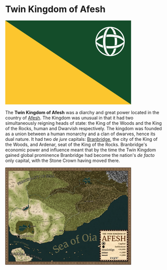 # Twin Kingdom of Afesh

[![](https://raw.githubusercontent.com/lel-rc/Ornia-Wiki/master/assets/resized/afeshflag_RESIZED.jpg)](https://raw.githubusercontent.com/lel-rc/Ornia-Wiki/master/assets/afeshflag.png)

The **Twin Kingdom of Afesh** was a diarchy and great power located in the country of [Afesh](Afesh). The Kingdom was unusual in that it had two simultaneously reigning heads of state: the King of the Woods and the King of the Rocks, human and Dwarvish respectively. The kingdom was founded as a union between a human monarchy and a clan of dwarves, hence its dual nature. It had two *de jure* capitals: [Branbridge](Branbridge), the city of the King of the Woods, and Ardenar, seat of the King of the Rocks. Branbridge's economic power and influence meant that by the time the Twin Kingdom gained global prominence Branbridge had become the nation's *de facto* only capital, with the Stone Crown having moved there.

[![](https://raw.githubusercontent.com/lel-rc/Ornia-Wiki/master/assets/resized/Afesh_RESIZED.jpg)](https://raw.githubusercontent.com/lel-rc/Ornia-Wiki/master/assets/Afesh.jpg)